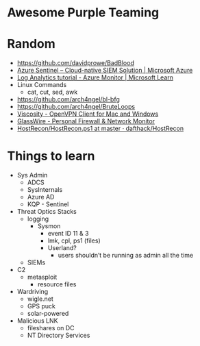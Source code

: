 # Awesome Purple Teaming

# Random

- https://github.com/davidprowe/BadBlood
- [Azure Sentinel – Cloud-native SIEM Solution | Microsoft Azure](https://azure.microsoft.com/en-us/products/microsoft-sentinel/)
- [Log Analytics tutorial - Azure Monitor | Microsoft Learn](https://learn.microsoft.com/en-us/azure/azure-monitor/logs/log-analytics-tutorial)
- Linux Commands
    - cat, cut, sed, awk
- https://github.com/arch4ngel/bl-bfg
- https://github.com/arch4ngel/BruteLoops
- [Viscosity - OpenVPN Client for Mac and Windows](https://www.sparklabs.com/viscosity/)
- [GlassWire - Personal Firewall & Network Monitor](https://www.glasswire.com/)
- [HostRecon/HostRecon.ps1 at master · dafthack/HostRecon](https://github.com/dafthack/HostRecon/blob/master/HostRecon.ps1)

# Things to learn

- Sys Admin
    - ADCS
    - SysInternals
    - Azure AD
    - KQP - Sentinel
- Threat Optics Stacks
    - logging
        - Sysmon
            - event ID 11 & 3
            - lmk, cpl, ps1 (files)
            - Userland?
                - users shouldn’t be running as admin all the time
    - SIEMs
- C2
    - metasploit
        - resource files
- Wardriving
    - wigle.net
    - GPS puck
    - solar-powered
- Malicious LNK
    - fileshares on DC
    - NT Directory Services